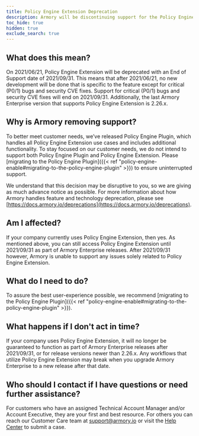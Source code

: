 ```yaml
---
title: Policy Engine Extension Deprecation
description: Armory will be discontinuing support for the Policy Engine Extension. Instead, use the Policy Engine Plugin. This article explains why Armory is doing this and how it impacts your company.
toc_hide: true
hidden: true
exclude_search: true
---
```


## What does this mean?

On 2021/06/21, Policy Engine Extension will be deprecated with an End of Support date of 2021/09/31. This means that after 2021/06/21, no new development will be done that is specific to the feature except for critical (P0/1) bugs and security CVE fixes. Support for critical (P0/1) bugs and security CVE fixes will end on 2021/09/31. Additionally, the last Armory Enterprise version that supports Policy Engine Extension is 2.26.x.

## Why is Armory removing support?

To better meet customer needs, we’ve released Policy Engine Plugin, which handles all Policy Engine Extension use cases and includes additional functionality. To stay focused on our customer needs, we do not intend to support both Policy Engine Plugin and Policy Engine Extension. Please [migrating to the Policy Engine Plugin]({{< ref "policy-engine-enable#migrating-to-the-policy-engine-plugin" >}}) to ensure uninterrupted support.

We understand that this decision may be disruptive to you, so we are giving as much advance notice as possible. For more information about how Armory handles feature and technology deprecation, please see [https://docs.armory.io/deprecations](https://docs.armory.io/deprecations).

## Am I affected?

If your company currently uses Policy Engine Extension, then yes. As mentioned above, you can still access Policy Engine Extension until 2021/09/31 as part of Armory Enterprise releases. After 2021/09/31 however, Armory is unable to support any issues solely related to Policy Engine Extension.

## What do I need to do?

To assure the best user-experience possible, we recommend [migrating to the Policy Engine Plugin]({{< ref "policy-engine-enable#migrating-to-the-policy-engine-plugin" >}}). 

 ## What happens if I don't act in time?

If your company uses Policy Engine Extension, it will no longer be guaranteed to function as part of Armory Enterprise releases after 2021/09/31, or for release versions newer than 2.26.x. Any workflows that utilize Policy Engine Extension may break when you upgrade Armory Enterprise to a new release after that date.
 
## Who should I contact if I have questions or need further assistance?

For customers who have an assigned Technical Account Manager and/or Account Executive, they are your first and best resource. For others you can reach our Customer Care team at [support@armory.io](mailto:support@armory.io) or visit the [Help Center](https://support.armory.io/) to submit a case.
